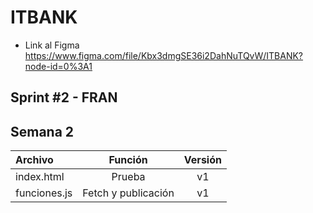 # ITBANK
- Link al Figma https://www.figma.com/file/Kbx3dmgSE36i2DahNuTQvW/ITBANK?node-id=0%3A1
## Sprint #2 - FRAN

## Semana 2
| Archivo                   | Función             | Versión      |
|:--------------------------|:-------------------:|:------------:|
|index.html                 | Prueba              |   v1         |
|funciones.js               | Fetch y publicación |   v1         |
